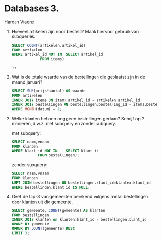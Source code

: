 Databases 3.
============

Haroen Viaene

1. Hoeveel artikelen zijn nooit besteld? Maak hiervoor gebruik van subqueries.

	```SQL
	SELECT COUNT(artikelen.artikel_id)
	FROM artikelen
	WHERE artikel_id NOT IN (SELECT artikel_id
				 FROM items);

	);
	```

2. Wat is de totale waarde van de bestellingen die geplaatst zijn in de maand januari?

	```SQL
	SELECT SUM(prijs*aantal) AS waarde
	FROM artikelen
	INNER JOIN items ON items.artikel_id = artikelen.artikel_id
	INNER JOIN bestellingen ON bestellingen.bestelling_id = items.bestelling_id
	WHERE MONTH(datum) = 1;
	```

3. Welke klanten hebben nog geen bestellingen gedaan? Schrijf op 2 manieren, d.w.z. met subquery en zonder subquery.

	met subquery:

	```SQL
	SELECT naam,vnaam
	FROM klanten
	WHERE klant_id NOT IN 	(SELECT klant_id
				FROM bestellingen);
	```

	zonder subquery:

	```SQL
	SELECT naam,vnaam
	FROM klanten
	LEFT JOIN bestellingen ON bestellingen.klant_id=klanten.klant_id
	WHERE bestellingen.klant_id IS NULL;
	```

4. Geef de top-3 van gemeenten berekend volgens aantal bestellingen door klanten uit die gemeente.

	```SQL
	SELECT gemeente, COUNT(gemeente) AS klanten
	FROM bestellingen
	INNER JOIN klanten on klanten.klant_id = bestellingen.klant_id
	GROUP BY gemeente
	ORDER BY COUNT(gemeente) DESC
	LIMIT 3;
	```
